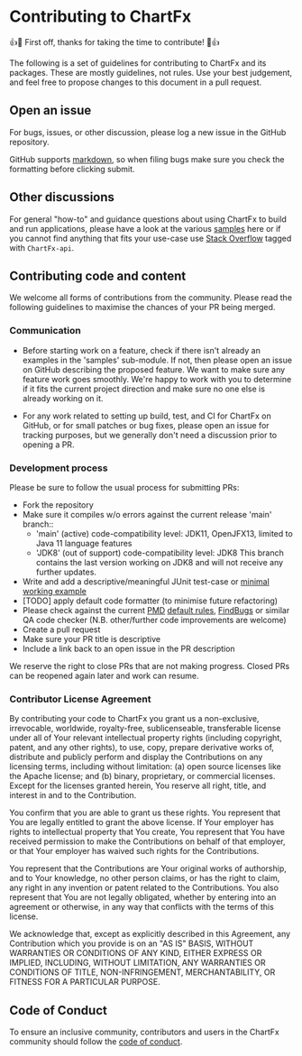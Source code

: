 # Contributing to ChartFx
:+1::tada: First off, thanks for taking the time to contribute! :tada::+1:

The following is a set of guidelines for contributing to ChartFx and its packages. These are mostly guidelines, not rules. Use your best judgement, and feel free to propose changes to this document in a pull request.

## Open an issue
For bugs, issues, or other discussion, please log a new issue in the GitHub repository.

GitHub supports [markdown](https://help.github.com/categories/writing-on-github/), so when filing bugs make sure you check the formatting before clicking submit.

## Other discussions
For general "how-to" and guidance questions about using ChartFx to build and run applications, please have a look at the various [samples](https://github.com/GSI-CS-CO/chart-fx/tree/master/chartfx-samples/src/main/java/de/gsi) here or if you cannot find anything that fits your use-case use [Stack Overflow](http://stackoverflow.com/questions/tagged/chartfx-api) tagged with `ChartFx-api`.

## Contributing code and content
We welcome all forms of contributions from the community. Please read the following guidelines to maximise the chances of your PR being merged.

### Communication
 - Before starting work on a feature, check if there isn't already an examples in the 'samples' sub-module.
   If not, then please open an issue on GitHub describing the proposed feature. We want to make sure any feature work goes smoothly.
   We're happy to work with you to determine if it fits the current project direction and make sure no one else is already working on it.

 - For any work related to setting up build, test, and CI for ChartFx on GitHub, or for small patches or bug fixes, please open an issue
   for tracking purposes, but we generally don't need a discussion prior to opening a PR.

### Development process
Please be sure to follow the usual process for submitting PRs:

 - Fork the repository
 - Make sure it compiles w/o errors against the current release 'main' branch::
    - 'main' (active) code-compatibility level: JDK11, OpenJFX13, limited to Java 11 language features
    - 'JDK8' (out of support) code-compatibility level: JDK8 This branch contains the last version working on JDK8 and will not receive any further updates.
 - Write and add a descriptive/meaningful JUnit test-case or [minimal working example](https://github.com/fair-acc/chart-fx/tree/master/chartfx-samples/src/main/java/io/fair_acc)
 - [TODO] apply default code formatter (to minimise future refactoring)
 - Please check against the current [PMD](https://pmd.github.io/) [default rules](https://github.com/fair-acc/chart-fx/blob/master/pmd_rules.xml), [FindBugs](http://findbugs.sourceforge.net/) or similar QA code checker (N.B. other/further code improvements are welcome)
 - Create a pull request
 - Make sure your PR title is descriptive
 - Include a link back to an open issue in the PR description

We reserve the right to close PRs that are not making progress. Closed PRs can be reopened again later and work can resume.

### Contributor License Agreement
By contributing your code to ChartFx you grant us a non-exclusive,
irrevocable, worldwide, royalty-free, sublicenseable, transferable
license under all of Your relevant intellectual property rights
(including copyright, patent, and any other rights), to use, copy,
prepare derivative works of, distribute and publicly perform and
display the Contributions on any licensing terms, including without limitation:
(a) open source licenses like the Apache license; and (b) binary,
proprietary, or commercial licenses. Except for the licenses granted herein,
You reserve all right, title, and interest in and to the Contribution.

You confirm that you are able to grant us these rights. You represent
that You are legally entitled to grant the above license. If Your employer
has rights to intellectual property that You create, You represent that
You have received permission to make the Contributions on behalf of that
employer, or that Your employer has waived such rights for the Contributions.

You represent that the Contributions are Your original works of
authorship, and to Your knowledge, no other person claims, or
has the right to claim, any right in any invention or patent
related to the Contributions. You also represent that You are
not legally obligated, whether by entering into an agreement
or otherwise, in any way that conflicts with the terms of this license.

We acknowledge that, except as explicitly described in this
Agreement, any Contribution which you provide is on an
"AS IS" BASIS, WITHOUT WARRANTIES OR CONDITIONS OF ANY KIND,
EITHER EXPRESS OR IMPLIED, INCLUDING, WITHOUT LIMITATION,
ANY WARRANTIES OR CONDITIONS OF TITLE, NON-INFRINGEMENT,
MERCHANTABILITY, OR FITNESS FOR A PARTICULAR PURPOSE.

## Code of Conduct
To ensure an inclusive community, contributors and users in the ChartFx
community should follow the [code of conduct](./CODE_OF_CONDUCT.md).
